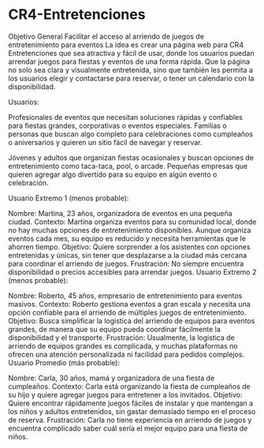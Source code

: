 # CR4-Entretenciones

Objetivo General
Facilitar el acceso al arriendo de juegos de entretenimiento para eventos
La idea es crear una página web para CR4 Entretenciones que sea atractiva y fácil de usar, donde los usuarios puedan arrendar juegos para fiestas y eventos de una forma rápida. Que la página no solo sea clara y visualmente entretenida, sino que también les permita a los usuarios elegir y contactarse para reservar, o tener un calendario con la disponibilidad.

Usuarios:

Profesionales de eventos que necesitan soluciones rápidas y confiables para fiestas grandes, corporativas o eventos especiales.
Familias o personas que buscan algo completo para celebraciones como cumpleaños o aniversarios y quieren un sitio fácil de navegar y reservar.

Jóvenes y adultos que organizan fiestas ocasionales y buscan opciones de entretenimiento como taca-taca, pool, o arcade.
Pequeñas empresas que quieren agregar algo divertido para su equipo en algún evento o celebración.

Usuario Extremo 1 (menos probable):

Nombre: Martina, 23 años, organizadora de eventos en una pequeña ciudad.
Contexto: Martina organiza eventos para su comunidad local, donde no hay muchas opciones de entretenimiento disponibles. Aunque organiza eventos cada mes, su equipo es reducido y necesita herramientas que le ahorren tiempo.
Objetivo: Quiere sorprender a los asistentes con opciones entretenidas y únicas, sin tener que desplazarse a la ciudad más cercana para coordinar el arriendo de juegos.
Frustración: No siempre encuentra disponibilidad o precios accesibles para arrendar juegos.
Usuario Extremo 2 (menos probable):

Nombre: Roberto, 45 años, empresario de entretenimiento para eventos masivos.
Contexto: Roberto gestiona eventos a gran escala y necesita una opción confiable para el arriendo de múltiples juegos de entretenimiento.
Objetivo: Busca simplificar la logística del arriendo de equipos para eventos grandes, de manera que su equipo pueda coordinar fácilmente la disponibilidad y el transporte.
Frustración: Usualmente, la logística de arriendo de equipos grandes es complicada, y muchas plataformas no ofrecen una atención personalizada ni facilidad para pedidos complejos.
Usuario Promedio (más probable):

Nombre: Carla, 30 años, mamá y organizadora de una fiesta de cumpleaños.
Contexto: Carla está organizando la fiesta de cumpleaños de su hijo y quiere agregar juegos para entretener a los invitados.
Objetivo: Quiere encontrar rápidamente juegos fáciles de instalar y que mantengan a los niños y adultos entretenidos, sin gastar demasiado tiempo en el proceso de reserva.
Frustración: Carla no tiene experiencia en arriendo de juegos y encuentra complicado saber cuál sería el mejor equipo para una fiesta de niños.

